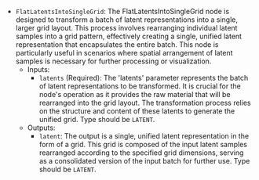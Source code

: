 - `FlatLatentsIntoSingleGrid`: The FlatLatentsIntoSingleGrid node is designed to transform a batch of latent representations into a single, larger grid layout. This process involves rearranging individual latent samples into a grid pattern, effectively creating a single, unified latent representation that encapsulates the entire batch. This node is particularly useful in scenarios where spatial arrangement of latent samples is necessary for further processing or visualization.
    - Inputs:
        - `latents` (Required): The 'latents' parameter represents the batch of latent representations to be transformed. It is crucial for the node's operation as it provides the raw material that will be rearranged into the grid layout. The transformation process relies on the structure and content of these latents to generate the unified grid. Type should be `LATENT`.
    - Outputs:
        - `latent`: The output is a single, unified latent representation in the form of a grid. This grid is composed of the input latent samples rearranged according to the specified grid dimensions, serving as a consolidated version of the input batch for further use. Type should be `LATENT`.
